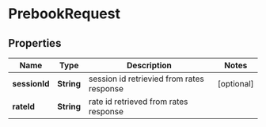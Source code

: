 

# PrebookRequest


## Properties

| Name | Type | Description | Notes |
|------------ | ------------- | ------------- | -------------|
|**sessionId** | **String** | session id retrievied from rates response |  [optional] |
|**rateId** | **String** | rate id retrieved from rates response |  |



